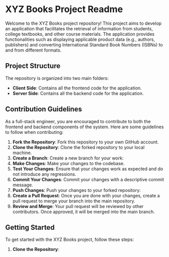 # XYZ Books Project Readme

Welcome to the XYZ Books project repository! This project aims to develop an application that facilitates the retrieval of information from students, college textbooks, and other course materials. The application provides functionalities such as displaying applicable product data (e.g., authors, publishers) and converting International Standard Book Numbers (ISBNs) to and from different formats.

## Project Structure

The repository is organized into two main folders:

- **Client Side**: Contains all the frontend code for the application.
- **Server Side**: Contains all the backend code for the application.

## Contribution Guidelines

As a full-stack engineer, you are encouraged to contribute to both the frontend and backend components of the system. Here are some guidelines to follow when contributing:

1. **Fork the Repository**: Fork this repository to your own GitHub account.
2. **Clone the Repository**: Clone the forked repository to your local machine.
3. **Create a Branch**: Create a new branch for your work:
4. **Make Changes**: Make your changes to the codebase.
5. **Test Your Changes**: Ensure that your changes work as expected and do not introduce any regressions.
6. **Commit Your Changes**: Commit your changes with a descriptive commit message.
7. **Push Changes**: Push your changes to your forked repository:
8. **Create a Pull Request**: Once you are done with your changes, create a pull request to merge your branch into the main repository.
9. **Review and Merge**: Your pull request will be reviewed by other contributors. Once approved, it will be merged into the main branch.

## Getting Started

To get started with the XYZ Books project, follow these steps:

1. **Clone the Repository**:


